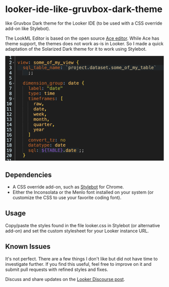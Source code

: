 # looker-ide-like-gruvbox-dark-theme
like Gruvbox Dark theme for the Looker IDE (to be used with a CSS override add-on like Stylebot).

The LookML Editor is based on the open source [Ace editor](https://ace.c9.io/). While Ace has theme support, the themes does not work as-is in Looker. So I made a quick adaptation of the Solarized Dark theme for it to work using Stylebot.

![Screenshot](screenshot.png "Screenshot")

## Dependencies
- A CSS override add-on, such as [Stylebot](https://chrome.google.com/webstore/detail/stylebot/oiaejidbmkiecgbjeifoejpgmdaleoha?hl=en) for Chrome.
- Either the Inconsolata or the Menlo font installed on your system (or customize the CSS to use your favorite coding font).

## Usage
Copy/paste the styles found in the file looker.css in Stylebot (or alternative add-on) and set the custom stylesheet for your Looker instance URL.

## Known Issues
It's not perfect. There are a few things I don't like but did not have time to investigate further.
If you find this useful, feel free to improve on it and submit pull requests with refined styles and fixes.

Discuss and share updates on the [Looker Discourse post](https://discourse.looker.com/t/customizing-the-ide/7935).
